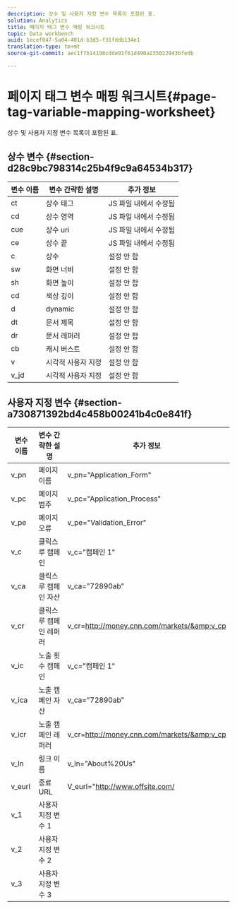 ```yaml
---
description: 상수 및 사용자 지정 변수 목록이 포함된 표.
solution: Analytics
title: 페이지 태그 변수 매핑 워크시트
topic: Data workbench
uuid: 1ecef047-5a04-401d-b3d5-f31fddb134e1
translation-type: tm+mt
source-git-commit: aec1f7b14198cdde91f61d490a235022943bfedb

---
```



# 페이지 태그 변수 매핑 워크시트{#page-tag-variable-mapping-worksheet}

상수 및 사용자 지정 변수 목록이 포함된 표.

## 상수 변수 {#section-d28c9bc798314c25b4f9c9a64534b317}

| 변수 이름 | 변수 간략한 설명 | 추가 정보 |
|---|---|---|
| ct | 상수 태그 | JS 파일 내에서 수정됨 |
| cd | 상수 영역 | JS 파일 내에서 수정됨 |
| cue | 상수 uri | JS 파일 내에서 수정됨 |
| ce | 상수 끝 | JS 파일 내에서 수정됨 |
| c | 상수 | 설정 안 함 |
| sw | 화면 너비 | 설정 안 함 |
| sh | 화면 높이 | 설정 안 함 |
| cd | 색상 깊이 | 설정 안 함 |
| d | dynamic | 설정 안 함 |
| dt | 문서 제목 | 설정 안 함 |
| dr | 문서 레퍼러 | 설정 안 함 |
| cb | 캐시 버스트 | 설정 안 함 |
| v | 시각적 사용자 지정 | 설정 안 함 |
| v_jd | 시각적 사용자 지정 | 설정 안 함 |

## 사용자 지정 변수 {#section-a730871392bd4c458b00241b4c0e841f}

| 변수 이름 | 변수 간략한 설명 | 추가 정보 |
|---|---|---|
| v_pn | 페이지 이름 | v_pn=&quot;Application_Form&quot; |
| v_pc | 페이지 범주 | v_pc=&quot;Application_Process&quot; |
| v_pe | 페이지 오류 | v_pe=&quot;Validation_Error&quot; |
| v_c | 클릭스루 캠페인 | v_c=&quot;캠페인 1&quot; |
| v_ca | 클릭스루 캠페인 자산 | v_ca=&quot;72890ab&quot; |
| v_cr | 클릭스루 캠페인 레퍼러 | v_cr=http://money.cnn.com/markets/&amp;v_cp |
| v_ic | 노출 횟수 캠페인 | v_c=&quot;캠페인 1&quot; |
| v_ica | 노출 캠페인 자산 | v_ca=&quot;72890ab&quot; |
| v_icr | 노출 캠페인 레퍼러 | v_cr=http://money.cnn.com/markets/&amp;v_cp |
| v_ln | 링크 이름 | v_ln=&quot;About%20Us&quot; |
| v_eurl | 종료 URL | V_eurl=&quot;http://www.offsite.com/ |
| v_1 | 사용자 지정 변수 1 |  |
| v_2 | 사용자 지정 변수 2 |  |
| v_3 | 사용자 지정 변수 3 |  |


